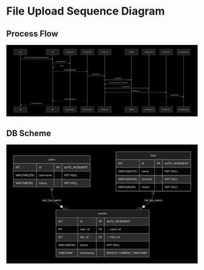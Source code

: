 # File Upload Sequence Diagram

## Process Flow

![process_flow.png](process_flow.png)

## DB Scheme
![db_scheme.png](db_scheme.png)

